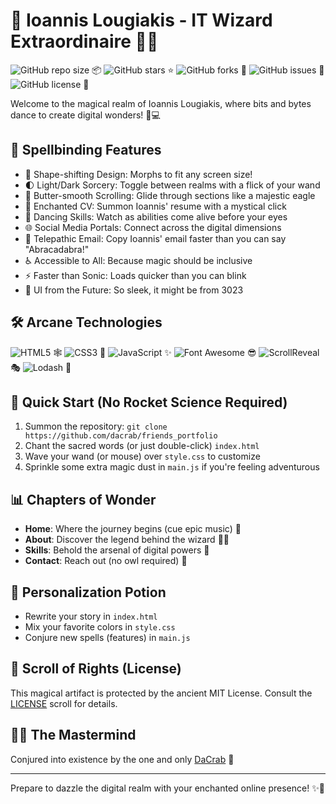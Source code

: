 # 🎉 Ioannis Lougiakis - IT Wizard Extraordinaire 🧙‍♂️

![GitHub repo size](https://img.shields.io/github/repo-size/dacrab/friends_portfolio) 📦
![GitHub stars](https://img.shields.io/github/stars/dacrab/friends_portfolio?style=social) ⭐
![GitHub forks](https://img.shields.io/github/forks/dacrab/friends_portfolio?style=social) 🍴
![GitHub issues](https://img.shields.io/github/issues/dacrab/friends_portfolio) 🐛
![GitHub license](https://img.shields.io/github/license/dacrab/friends_portfolio) 📜

Welcome to the magical realm of Ioannis Lougiakis, where bits and bytes dance to create digital wonders! 🕺💻

## 🚀 Spellbinding Features

- 📱 Shape-shifting Design: Morphs to fit any screen size!
- 🌓 Light/Dark Sorcery: Toggle between realms with a flick of your wand
- 🔄 Butter-smooth Scrolling: Glide through sections like a majestic eagle
- 📄 Enchanted CV: Summon Ioannis' resume with a mystical click
- 🎨 Dancing Skills: Watch as abilities come alive before your eyes
- 🌐 Social Media Portals: Connect across the digital dimensions
- 📧 Telepathic Email: Copy Ioannis' email faster than you can say "Abracadabra!"
- ♿ Accessible to All: Because magic should be inclusive
- ⚡ Faster than Sonic: Loads quicker than you can blink
- 🎉 UI from the Future: So sleek, it might be from 3023

## 🛠️ Arcane Technologies

![HTML5](https://img.shields.io/badge/HTML5-The%20very%20fabric%20of%20the%20web-orange) 🕸️
![CSS3](https://img.shields.io/badge/CSS3-Making%20websites%20prettier%20than%20a%20unicorn-blue) 🦄
![JavaScript](https://img.shields.io/badge/JavaScript%20(ES6%2B)-Where%20the%20real%20magic%20happens-yellow) ✨
![Font Awesome](https://img.shields.io/badge/Font%20Awesome-Icons%20so%20cool%2C%20they%20wear%20sunglasses-green) 😎
![ScrollReveal](https://img.shields.io/badge/ScrollReveal-Making%20elements%20appear%20like%20a%20boss-lightgrey) 🎭
![Lodash](https://img.shields.io/badge/Lodash-The%20Swiss%20Army%20knife%20of%20JavaScript-blueviolet) 🔪

## 🚀 Quick Start (No Rocket Science Required)

1. Summon the repository: `git clone https://github.com/dacrab/friends_portfolio`
2. Chant the sacred words (or just double-click) `index.html`
3. Wave your wand (or mouse) over `style.css` to customize
4. Sprinkle some extra magic dust in `main.js` if you're feeling adventurous

## 📊 Chapters of Wonder

- **Home**: Where the journey begins (cue epic music) 🎵
- **About**: Discover the legend behind the wizard 🧙‍♂️
- **Skills**: Behold the arsenal of digital powers 💪
- **Contact**: Reach out (no owl required) 🦉

## 🔧 Personalization Potion

- Rewrite your story in `index.html`
- Mix your favorite colors in `style.css`
- Conjure new spells (features) in `main.js`

## 📜 Scroll of Rights (License)

This magical artifact is protected by the ancient MIT License. Consult the [LICENSE](LICENSE) scroll for details.

## 🧙‍♂️ The Mastermind

Conjured into existence by the one and only [DaCrab](https://github.com/dacrab) 🦀

---

Prepare to dazzle the digital realm with your enchanted online presence! ✨🌟

